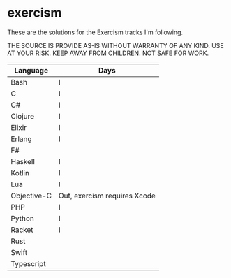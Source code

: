 # exercism

These are the solutions for the Exercism tracks I'm following.

THE SOURCE IS PROVIDE AS-IS WITHOUT WARRANTY OF ANY KIND. USE AT YOUR RISK. KEEP AWAY FROM CHILDREN. NOT SAFE FOR WORK.

| Language    | Days |
| ----------- | ---- |
| Bash        | I    |
| C           | I    |
| C#          | I    |
| Clojure     | I    |
| Elixir      | I    |
| Erlang      | I    |
| F#          |      |
| Haskell     | I    |
| Kotlin      | I    |
| Lua         | I    |
| Objective-C | Out, exercism requires Xcode |
| PHP         | I    |
| Python      | I    |
| Racket      | I    |
| Rust        |      |
| Swift       |      |
| Typescript  |      |
